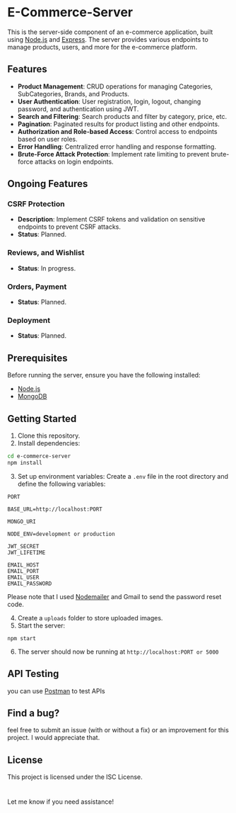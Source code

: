 # E-Commerce-Server
This is the server-side component of an e-commerce application, built using [Node.js](https://nodejs.org/en) and [Express](https://expressjs.com/). The server provides various endpoints to manage products, users, and more for the e-commerce platform.
## Features
- **Product Management**: CRUD operations for managing Categories, SubCategories, Brands, and Products.
- **User Authentication**: User registration, login, logout, changing password, and authentication using JWT.
- **Search and Filtering**: Search products and filter by category, price, etc.
- **Pagination**: Paginated results for product listing and other endpoints.
- **Authorization and Role-based Access**: Control access to endpoints based on user roles.
- **Error Handling**: Centralized error handling and response formatting.
- **Brute-Force Attack Protection**: Implement rate limiting to prevent brute-force attacks on login endpoints.
## Ongoing Features
### CSRF Protection
- **Description**: Implement CSRF tokens and validation on sensitive endpoints to prevent CSRF attacks.
- **Status**: Planned.
### Reviews, and Wishlist
- **Status**: In progress.
### Orders, Payment
- **Status**: Planned.
### Deployment
- **Status**: Planned.
## Prerequisites
Before running the server, ensure you have the following installed:
- [Node.js](https://nodejs.org/en)
- [MongoDB](https://www.mongodb.com/)
## Getting Started
1. Clone this repository.
2. Install dependencies:
```bash
cd e-commerce-server
npm install
```
3. Set up environment variables: Create a `.env` file in the root directory and define the following variables:
```
PORT

BASE_URL=http://localhost:PORT

MONGO_URI

NODE_ENV=development or production

JWT_SECRET
JWT_LIFETIME

EMAIL_HOST
EMAIL_PORT
EMAIL_USER
EMAIL_PASSWORD
```
Please note that I used [Nodemailer](https://www.nodemailer.com/) and Gmail to send the password reset code.

4. Create a `uploads` folder to store uploaded images.
5. Start the server:
```
npm start
```
6. The server should now be running at `http://localhost:PORT or 5000`
## API Testing
you can use [Postman](https://www.postman.com/) to test APIs

## Find a bug?
feel free to submit an issue (with or without a fix) or an improvement for this project. I would appreciate that.
## License
This project is licensed under the ISC License.
#
Let me know if you need assistance!
